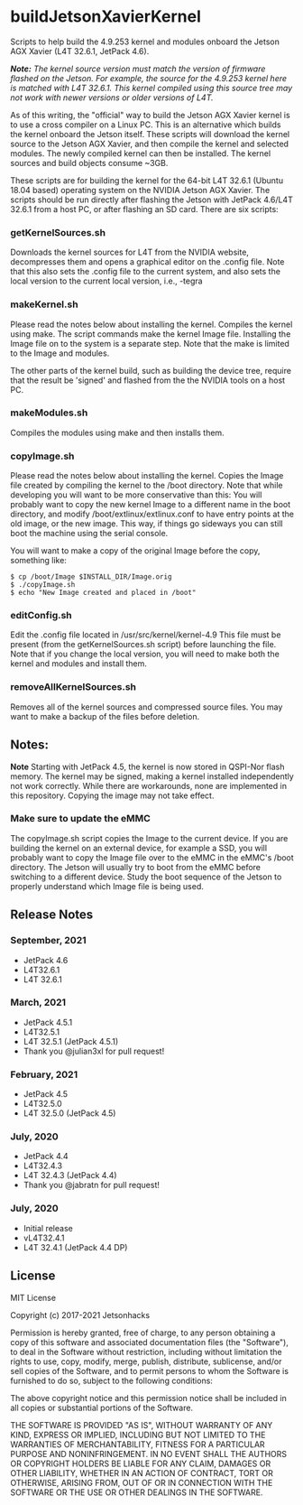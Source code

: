 # buildJetsonXavierKernel
Scripts to help build the 4.9.253 kernel and modules onboard the Jetson AGX Xavier (L4T 32.6.1, JetPack 4.6).

<em><strong>Note:</strong> The kernel source version must match the version of firmware flashed on the Jetson. For example, the source for the 4.9.253 kernel here is matched with L4T 32.6.1. This kernel compiled using this source tree may not work with newer versions or older versions of L4T.</em>

As of this writing, the "official" way to build the Jetson AGX Xavier kernel is to use a cross compiler on a Linux PC. This is an alternative which builds the kernel onboard the Jetson itself. These scripts will download the kernel source to the Jetson AGX Xavier, and then compile the kernel and selected modules. The newly compiled kernel can then be installed. The kernel sources and build objects consume ~3GB.

These scripts are for building the kernel for the 64-bit L4T 32.6.1 (Ubuntu 18.04 based) operating system on the NVIDIA Jetson AGX Xavier. The scripts should be run directly after flashing the Jetson with JetPack 4.6/L4T 32.6.1 from a host PC, or after flashing an SD card. There are six scripts:

### getKernelSources.sh

Downloads the kernel sources for L4T from the NVIDIA website, decompresses them and opens a graphical editor on the .config file. Note that this also sets the .config file to the current system, and also sets the local version to the current local version, i.e., -tegra

### makeKernel.sh

Please read the notes below about installing the kernel. Compiles the kernel using make. The script commands make the kernel Image file. Installing the Image file on to the system is a separate step. Note that the make is limited to the Image and modules. 

The other parts of the kernel build, such as building the device tree, require that the result be 'signed' and flashed from the the NVIDIA tools on a host PC.

### makeModules.sh

Compiles the modules using make and then installs them.

### copyImage.sh

Please read the notes below about installing the kernel. Copies the Image file created by compiling the kernel to the /boot directory. Note that while developing you will want to be more conservative than this: You will probably want to copy the new kernel Image to a different name in the boot directory, and modify /boot/extlinux/extlinux.conf to have entry points at the old image, or the new image. This way, if things go sideways you can still boot the machine using the serial console.

You will want to make a copy of the original Image before the copy, something like:

```
$ cp /boot/Image $INSTALL_DIR/Image.orig
$ ./copyImage.sh
$ echo "New Image created and placed in /boot"
```

### editConfig.sh

Edit the .config file located in /usr/src/kernel/kernel-4.9 This file must be present (from the getKernelSources.sh script) before launching the file. Note that if you change the local version, you will need to make both the kernel and modules and install them.

### removeAllKernelSources.sh

Removes all of the kernel sources and compressed source files. You may want to make a backup of the files before deletion.


## Notes: 

**Note** Starting with JetPack 4.5, the kernel is now stored in QSPI-Nor flash memory. The kernel may be signed, making a kernel installed independently not work correctly. While there are workarounds, none are implemented in this repository. Copying the image may not take effect.

### Make sure to update the eMMC

The copyImage.sh script copies the Image to the current device. If you are building the kernel on an external device, for example a SSD, you will probably want to copy the Image file over to the eMMC in the eMMC's /boot directory. The Jetson will usually try to boot from the eMMC before switching to a different device. Study the boot sequence of the Jetson to properly understand which Image file is being used.

## Release Notes

### September, 2021
* JetPack 4.6
* L4T32.6.1
* L4T 32.6.1 

### March, 2021
* JetPack 4.5.1
* L4T32.5.1
* L4T 32.5.1 (JetPack 4.5.1)
* Thank you @julian3xl for pull request!

### February, 2021
* JetPack 4.5
* L4T32.5.0
* L4T 32.5.0 (JetPack 4.5)

### July, 2020
* JetPack 4.4
* L4T32.4.3
* L4T 32.4.3 (JetPack 4.4)
* Thank you @jabratn for pull request!

### July, 2020
* Initial release
* vL4T32.4.1
* L4T 32.4.1 (JetPack 4.4 DP)

## License
MIT License

Copyright (c) 2017-2021 Jetsonhacks

Permission is hereby granted, free of charge, to any person obtaining a copy
of this software and associated documentation files (the "Software"), to deal
in the Software without restriction, including without limitation the rights
to use, copy, modify, merge, publish, distribute, sublicense, and/or sell
copies of the Software, and to permit persons to whom the Software is
furnished to do so, subject to the following conditions:

The above copyright notice and this permission notice shall be included in all
copies or substantial portions of the Software.

THE SOFTWARE IS PROVIDED "AS IS", WITHOUT WARRANTY OF ANY KIND, EXPRESS OR
IMPLIED, INCLUDING BUT NOT LIMITED TO THE WARRANTIES OF MERCHANTABILITY,
FITNESS FOR A PARTICULAR PURPOSE AND NONINFRINGEMENT. IN NO EVENT SHALL THE
AUTHORS OR COPYRIGHT HOLDERS BE LIABLE FOR ANY CLAIM, DAMAGES OR OTHER
LIABILITY, WHETHER IN AN ACTION OF CONTRACT, TORT OR OTHERWISE, ARISING FROM,
OUT OF OR IN CONNECTION WITH THE SOFTWARE OR THE USE OR OTHER DEALINGS IN THE
SOFTWARE.
